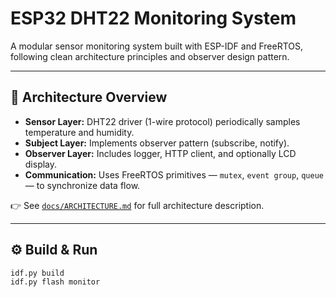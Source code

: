 # ESP32 DHT22 Monitoring System

A modular sensor monitoring system built with ESP-IDF and FreeRTOS, following clean architecture principles and observer design pattern.

---

## 🧱 Architecture Overview

- **Sensor Layer:** DHT22 driver (1-wire protocol) periodically samples temperature and humidity.
- **Subject Layer:** Implements observer pattern (subscribe, notify).
- **Observer Layer:** Includes logger, HTTP client, and optionally LCD display.
- **Communication:** Uses FreeRTOS primitives — `mutex`, `event group`, `queue` — to synchronize data flow.

👉 See [`docs/ARCHITECTURE.md`](docs/ARCHITECTURE.md) for full architecture description.

---

## ⚙️ Build & Run

```bash
idf.py build
idf.py flash monitor